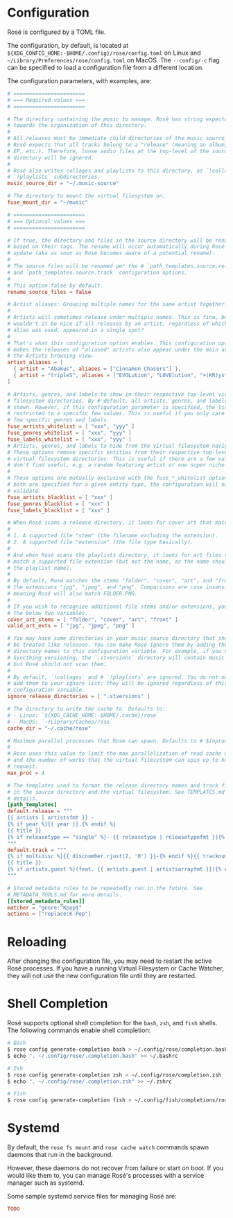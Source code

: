 # Configuration

Rosé is configured by a TOML file.

The configuration, by default, is located at `${XDG_CONFIG_HOME:-$HOME/.config}/rose/config.toml`
on Linux and `~/Library/Preferences/rose/config.toml` on MacOS. The
`--config/-c` flag can be specified to load a configuration file from a
different location.

The configuration parameters, with examples, are:

```toml
# =======================
# === Required values ===
# =======================

# The directory containing the music to manage. Rosé has strong expectations
# towards the organization of this directory.
#
# All releases must be immediate child directories of the music_source_dir. And
# Rosé expects that all tracks belong to a "release" (meaning an album, single,
# EP, etc.). Therefore, loose audio files at the top-level of the source
# directory will be ignored.
#
# Rosé also writes collages and playlists to this directory, as `!collages` and
# `!playlists` subdirectories.
music_source_dir = "~/.music-source"

# The directory to mount the virtual filesystem on.
fuse_mount_dir = "~/music"

# =======================
# === Optional values ===
# =======================

# If true, the directory and files in the source directory will be renamed
# based on their tags. The rename will occur automatically during Rosé's cache
# update (aka as soon as Rosé becomes aware of a potential rename).
#
# The source files will be renamed per the # `path_templates.source.release`
# and `path_templates.source.track` configuration options.
#
# This option false by default.
rename_source_files = false

# Artist aliases: Grouping multiple names for the same artist together.
#
# Artists will sometimes release under multiple names. This is fine, but
# wouldn't it be nice if all releases by an artist, regardless of whichever
# alias was used, appeared in a single spot?
#
# That's what this configuration option enables. This configuration option
# makes the releases of "aliased" artists also appear under the main artist in
# the Artists browsing view.
artist_aliases = [
  { artist = "Abakus", aliases = ["Cinnamon Chasers"] },
  { artist = "tripleS", aliases = ["EVOLution", "LOVElution", "+(KR)ystal Eyes", "Acid Angel From Asia", "Acid Eyes"] },
]

# Artists, genres, and labels to show in their respective top-level virtual
# filesystem directories. By # default, all artists, genres, and labels are
# shown. However, if this configuration parameter is specified, the list can be
# restricted to a specific few values. This is useful if you only care about a
# few specific genres and labels.
fuse_artists_whitelist = [ "xxx", "yyy" ]
fuse_genres_whitelist = [ "xxx", "yyy" ]
fuse_labels_whitelist = [ "xxx", "yyy" ]
# Artists, genres, and labels to hide from the virtual filesystem navigation.
# These options remove specific entities from their respective top-level
# virtual filesystem directories. This is useful if there are a few values you
# don't find useful, e.g. a random featuring artist or one super niche genre.
#
# These options are mutually exclusive with the fuse_*_whitelist options; if
# both are specified for a given entity type, the configuration will not
# validate.
fuse_artists_blacklist = [ "xxx" ]
fuse_genres_blacklist = [ "xxx" ]
fuse_labels_blacklist = [ "xxx" ]

# When Rosé scans a release directory, it looks for cover art that matches:
#
# 1. A supported file "stem" (the filename excluding the extension).
# 2. A supported file "extension" (the file type basically).
#
# And when Rosé scans the playlists directory, it looks for art files that
# match a supported file extension (but not the name, as the name should match
# the playlist name).
#
# By default, Rosé matches the stems "folder", "cover", "art", and "front"; and
# the extensions "jpg", "jpeg", and "png". Comparisons are case insensitive,
# meaning Rosé will also match FOLDER.PNG.
#
# If you wish to recognize additional file stems and/or extensions, you can set
# the below two variables.
cover_art_stems = [ "folder", "cover", "art", "front" ]
valid_art_exts = [ "jpg", "jpeg", "png" ]

# You may have some directories in your music source directory that should not
# be treated like releases. You can make Rosé ignore them by adding the
# directory names to this configuration variable. For example, if you use
# Syncthing versioning, the `.stversions` directory will contain music files,
# but Rosé should not scan them.
#
# By default, `!collages` and # `!playlists` are ignored. You do not need to
# add them to your ignore list: they will be ignored regardless of this
# configuration variable.
ignore_release_directories = [ ".stversions" ]

# The directory to write the cache to. Defaults to:
# - Linux: `${XDG_CACHE_HOME:-$HOME/.cache}/rose`
# - MacOS: `~/Library/Caches/rose`
cache_dir = "~/.cache/rose"

# Maximum parallel processes that Rose can spawn. Defaults to # $(nproc)/2.
#
# Rose uses this value to limit the max parallelization of read cache updates
# and the number of works that the virtual filesystem can spin up to handle a
# request.
max_proc = 4

# The templates used to format the release directory names and track filenames
# in the source directory and the virtual filesystem. See TEMPLATES.md for more
# details.
[path_templates]
default.release = """
{{ artists | artistsfmt }} -
{% if year %}{{ year }}.{% endif %}
{{ title }}
{% if releasetype == "single" %}- {{ releasetype | releasetypefmt }}{% endif %}
"""
default.track = """
{% if multidisc %}{{ discnumber.rjust(2, '0') }}-{% endif %}{{ tracknumber.rjust(2, '0') }}.
{{ title }}
{% if artists.guest %}(feat. {{ artists.guest | artistsarrayfmt }}){% endif %}
"""

# Stored metadata rules to be repeatedly ran in the future. See
# METADATA_TOOLS.md for more details.
[[stored_metadata_rules]]
matcher = "genre:^Kpop$"
actions = ["replace:K-Pop"]
```

# Reloading

After changing the configuration file, you may need to restart the active Rosé
processes. If you have a running Virtual Filesystem or Cache Watcher, they will
not use the new configuration file until they are restarted.

# Shell Completion

Rosé supports optional shell completion for the `bash`, `zsh`, and `fish`
shells. The following commands enable shell completion:

```bash
# Bash
$ rose config generate-completion bash > ~/.config/rose/completion.bash
$ echo ". ~/.config/rose/.completion.bash" >> ~/.bashrc

# Zsh
$ rose config generate-completion zsh > ~/.config/rose/completion.zsh
$ echo ". ~/.config/rose/.completion.zsh" >> ~/.zshrc

# Fish
$ rose config generate-completion fish > ~/.config/fish/completions/rose.fish
```

# Systemd

By default, the `rose fs mount` and `rose cache watch` commands spawn daemons
that run in the background.

However, these daemons do not recover from failure or start on boot. If you
would like them to, you can manage Rosé's processes with a service manager such
as systemd.

Some sample systemd service files for managing Rosé are:

```ini
TODO
```
